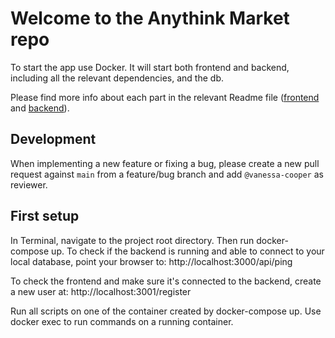 # Welcome to the Anythink Market repo

To start the app use Docker. It will start both frontend and backend, including all the relevant dependencies, and the db.

Please find more info about each part in the relevant Readme file ([frontend](frontend/readme.md) and [backend](backend/README.md)).

## Development

When implementing a new feature or fixing a bug, please create a new pull request against `main` from a feature/bug branch and add `@vanessa-cooper` as reviewer.

## First setup

In Terminal, navigate to the project root directory. Then run docker-compose up. To check if the backend is running and able to connect to your local database, point your browser to: http://localhost:3000/api/ping

To check the frontend and make sure it's connected to the backend, create a new user at: http://localhost:3001/register

Run all scripts on one of the container created by docker-compose up. Use docker exec to run commands on a running container.

